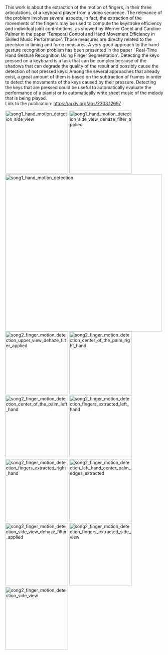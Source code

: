 This work is about the extraction of the motion of fingers, in their three articulations, of a keyboard player from a video sequence. The relevance of the problem involves several aspects, in fact, the extraction of the movements of the fingers may be used to compute the keystroke efficiency and individual joint contributions, as showed by Werner Goebl and Caroline Palmer in the paper 'Temporal Control and Hand Movement Efficiency in Skilled Music Performance'. Those measures are directly related to the precision in timing and force measures. A very good approach to the hand gesture recognition problem has been presented in the paper ' Real-Time Hand Gesture Recognition Using Finger Segmentation'. Detecting the keys pressed on a keyboard is a task that can be complex because of the shadows that can degrade the quality of the result and possibly cause the detection of not pressed keys. Among the several approaches that already exist, a great amount of them is based on the subtraction of frames in order to detect the movements of the keys caused by their pressure. Detecting the keys that are pressed could be useful to automatically evaluate the performance of a pianist or to automatically write sheet music of the melody that is being played.
<br>
Link to the publication: https://arxiv.org/abs/2303.12697 .
<br>

<img width="200" alt="song1_hand_motion_detection_side_view" src="https://github.com/user-attachments/assets/21a04e7e-d700-4372-8551-50bfc3ccc2cf">
<img width="200" alt="song1_hand_motion_detection_side_view_dehaze_filter_applied" src="https://github.com/user-attachments/assets/3a54ae62-2948-4fb0-a219-04392b7d4cb5">
<img width="500" alt="song1_hand_motion_detection" src="https://github.com/user-attachments/assets/7bf842b7-5890-4cdf-9e8c-043eddd7605b">
<img width="200" alt="song2_finger_motion_detection_upper_view_dehaze_filter_applied" src="https://github.com/user-attachments/assets/fb74cd88-2554-45ef-b2a8-b998553e6b93">
<img width="200" alt="song2_finger_motion_detection_center_of_the_palm_right_hand" src="https://github.com/user-attachments/assets/00e5e617-caac-4971-adfb-fef506531c26">
<img width="200" alt="song2_finger_motion_detection_center_of_the_palm_left_hand" src="https://github.com/user-attachments/assets/4e54fa17-736e-4b0c-b990-5c16ce539019">
<img width="200" alt="song2_finger_motion_detection_fingers_extracted_left_hand" src="https://github.com/user-attachments/assets/46da759c-0c23-4c32-b47d-8b8d6815d9f7">
<img width="200" alt="song2_finger_motion_detection_fingers_extracted_right_hand" src="https://github.com/user-attachments/assets/71632d25-4a1f-4b36-aee2-f9b0738ed6a8">
<img width="200" alt="song2_finger_motion_detection_left_hand_center_palm_edges_extracted" src="https://github.com/user-attachments/assets/1d947cb9-7c66-4926-a1c3-65d76e0e9e0f">

<img width="200" alt="song2_finger_motion_detection_side_view_dehaze_filter_applied" src="https://github.com/user-attachments/assets/40be8fa9-7747-433f-9c9e-6e06ccf23c0a">
<img width="200" alt="song2_finger_motion_detection_fingers_extracted_side_view" src="https://github.com/user-attachments/assets/76c02825-9421-448c-b237-eb3ee6341ee7">
<img width="200" alt="song2_finger_motion_detection_side_view" src="https://github.com/user-attachments/assets/ac87512e-2c5c-4869-b9b9-4d0719fae158">


